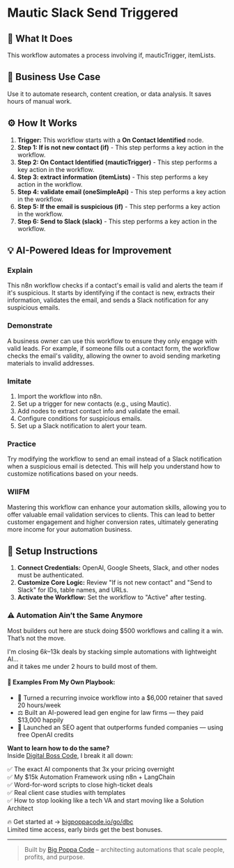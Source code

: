 # Mautic Slack Send Triggered

## 🚀 What It Does
This workflow automates a process involving if, mauticTrigger, itemLists.

## 💼 Business Use Case
Use it to automate research, content creation, or data analysis. It saves hours of manual work.

## ⚙️ How It Works
1.  **Trigger:** This workflow starts with a **On Contact Identified** node.
2. **Step 1: If is not new contact (if)** - This step performs a key action in the workflow.
3. **Step 2: On Contact Identified (mauticTrigger)** - This step performs a key action in the workflow.
4. **Step 3: extract information (itemLists)** - This step performs a key action in the workflow.
5. **Step 4: validate email (oneSimpleApi)** - This step performs a key action in the workflow.
6. **Step 5: If the email is suspicious (if)** - This step performs a key action in the workflow.
7. **Step 6: Send to Slack (slack)** - This step performs a key action in the workflow.

## 💡 AI-Powered Ideas for Improvement
### Explain
This n8n workflow checks if a contact's email is valid and alerts the team if it's suspicious. It starts by identifying if the contact is new, extracts their information, validates the email, and sends a Slack notification for any suspicious emails.

### Demonstrate
A business owner can use this workflow to ensure they only engage with valid leads. For example, if someone fills out a contact form, the workflow checks the email's validity, allowing the owner to avoid sending marketing materials to invalid addresses.

### Imitate
1. Import the workflow into n8n.
2. Set up a trigger for new contacts (e.g., using Mautic).
3. Add nodes to extract contact info and validate the email.
4. Configure conditions for suspicious emails.
5. Set up a Slack notification to alert your team.

### Practice
Try modifying the workflow to send an email instead of a Slack notification when a suspicious email is detected. This will help you understand how to customize notifications based on your needs.

### WIIFM
Mastering this workflow can enhance your automation skills, allowing you to offer valuable email validation services to clients. This can lead to better customer engagement and higher conversion rates, ultimately generating more income for your automation business.

## 🔧 Setup Instructions
1. **Connect Credentials:** OpenAI, Google Sheets, Slack, and other nodes must be authenticated.
2. **Customize Core Logic:** Review "If is not new contact" and "Send to Slack" for IDs, table names, and URLs.
3. **Activate the Workflow:** Set the workflow to "Active" after testing.

### ⚠️ Automation Ain’t the Same Anymore

Most builders out here are stuck doing $500 workflows and calling it a win.  
That’s not the move.  

I'm closing $6k–$13k deals by stacking simple automations with lightweight AI...  
and it takes me under 2 hours to build most of them.

#### 🧠 Examples From My Own Playbook:
- 🔁 Turned a recurring invoice workflow into a $6,000 retainer that saved 20 hours/week  
- ⚖️ Built an AI-powered lead gen engine for law firms — they paid $13,000 happily  
- 🚀 Launched an SEO agent that outperforms funded companies — using free OpenAI credits  

**Want to learn how to do the same?**  
Inside [Digital Boss Code](https://bigpoppacode.io/go/dbc), I break it all down:

✅ The exact AI components that 3x your pricing overnight  
✅ My $15k Automation Framework using n8n + LangChain  
✅ Word-for-word scripts to close high-ticket deals  
✅ Real client case studies with templates  
✅ How to stop looking like a tech VA and start moving like a Solution Architect  

🔥 Get started at → [bigpoppacode.io/go/dbc](https://bigpoppacode.io/go/dbc)  
Limited time access, early birds get the best bonuses.

---
> Built by [Big Poppa Code](https://bigpoppacode.io) – architecting automations that scale people, profits, and purpose.
